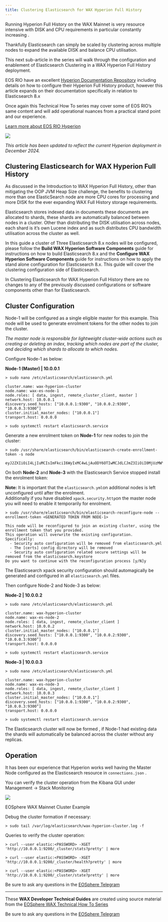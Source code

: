 ```yaml
---
title: Clustering Elasticsearch for WAX Hyperion Full History
---
```


Running Hyperion Full History on the WAX Mainnet is very resource intensive with DISK and CPU requirements in particular constantly increasing .

Thankfully Elasticsearch can simply be scaled by clustering across multiple nodes to expand the available DISK and balance CPU utilisation.

This next sub-article in the series will walk through the configuration and enablement of Elasticsearch Clustering in a WAX Hyperion Full History deployment.

EOS RIO have an excellent  [Hyperion Documentation Repository](https://hyperion.docs.eosrio.io/)  including details on how to configure their Hyperion Full History product, however this article expands on their documentation specifically in relation to Elasticsearch 8.x

Once again this Technical How To series may cover some of EOS RIO’s same content and will add operational nuances from a practical stand point and our experience.

[Learn more about EOS RIO Hyperion](https://eosrio.io/hyperion/)

![](https://miro.medium.com/v2/resize:fit:598/0*SMEjl3XTe2BtL1W3.png)

_This article has been updated to reflect the current Hyperion deployment in December 2024._

## Clustering Elasticsearch for WAX Hyperion Full History

As discussed in the Introduction to WAX Hyperion Full History, other than mitigating the OOP JVM Heap Size challenge, the benefits to clustering more than one ElasticSearch node are more CPU cores for processing and more DISK for the ever expanding WAX Full History storage requirements.

Elasticsearch stores indexed data in documents these documents are allocated to shards, these shards are automatically balanced between nodes in a cluster. Other than distributing the DISK utilisation across nodes, each shard is it’s own Lucene index and as such distributes CPU bandwidth utilisation across the cluster as well.

In this guide a cluster of Three Elasticsearch 8.x nodes will be configured, please follow the **Build WAX Hyperion Software Components** guide for instructions on how to build Elasticsearch 8.x and the **Configure WAX Hyperion Software Components** guide for instructions on how to apply the stand alone configuration for Elasticsearch 8.x. This guide will cover the clustering configuration side of Elasticsearch.

In Clustering Elasticsearch for WAX Hyperion Full History there are no changes to any of the previously discussed configurations or software components other than for Elasticsearch.

## Cluster Configuration

Node-1 will be configured as a single eligible master for this example. This node will be used to generate enrolment tokens for the other nodes to join the cluster.

_The master node is responsible for lightweight cluster-wide actions such as creating or deleting an index, tracking which nodes are part of the cluster, and deciding which shards to allocate to which nodes._

Configure Node-1 as below:

**Node-1 (Master) | 10.0.0.1**

```
> sudo nano /etc/elasticsearch/elasticsearch.yml

cluster.name: wax-hyperion-cluster
node.name: wax-es-node-1
node.roles: [ data, ingest, remote_cluster_client, master ]
network.host: 10.0.0.1 
discovery.seed_hosts: ["10.0.0.1:9300", "10.0.0.2:9300", "10.0.0.3:9300"]
cluster.initial_master_nodes: ["10.0.0.1"]
transport.host: 0.0.0.0

> sudo systemctl restart elasticsearch.service
```


Generate a new enrolment token on  **Node-1**  for new nodes to join the cluster:

```
> sudo /usr/share/elasticsearch/bin/elasticsearch-create-enrollment-token -s node

eyJ2ZXIiOiI4LjIuMCIsImFkciI6WyIxMC4wLjAuODY6OTIwMCJdLCJmZ3IiOiI0MjUzMWY5MmYwZjBlOGI0MDRhOWEzZWEwMDFiMzJkOWYwYjIxZjI3YjNlODI1MGVmZmQwNzg0N2RhM2RlNjEwIiwia2V5IjoicFRtNXY0TUJWSXFRRUFCLW1YR0o6TFNsMUk5dHdTX0syLUhwMUdMbjFfUSJ9
```

On both  **Node-2**  and  **Node-3**  with the Elasticsearch Service stopped install the enrolment token:

**Note:**  It is important that the  `elasticsearch.yml`on additional nodes is left unconfigured until after the enrolment.  
Additionally if you have disabled  `xpack.security.http`on the master node you will need to enable it temporarily for enrolment.

```
> sudo /usr/share/elasticsearch/bin/elasticsearch-reconfigure-node --enrollment-token <GENERATED TOKEN FROM NODE-1>

This node will be reconfigured to join an existing cluster, using the enrollment token that you provided.
This operation will overwrite the existing configuration. Specifically: 
  - Security auto configuration will be removed from elasticsearch.yml
  - The [certs] config directory will be removed
  - Security auto configuration related secure settings will be removed from the elasticsearch.keystore
Do you want to continue with the reconfiguration process [y/N]y
```

The Elasticsearch xpack security configuration should automagically be generated and configured in all  `elasticsearch.yml`  files.

Then configure Node-2 and Node-3 as below:

**Node-2 | 10.0.0.2**

```
> sudo nano /etc/elasticsearch/elasticsearch.yml

cluster.name: wax-hyperion-cluster
node.name: wax-es-node-2
node.roles: [ data, ingest, remote_cluster_client ]
network.host: 10.0.0.2
cluster.initial_master_nodes: ["10.0.0.1"]
discovery.seed_hosts: ["10.0.0.1:9300", "10.0.0.2:9300", "10.0.0.3:9300"]
transport.host: 0.0.0.0

> sudo systemctl restart elasticsearch.service
```

**Node-3 | 10.0.0.3**

```
> sudo nano /etc/elasticsearch/elasticsearch.yml

cluster.name: wax-hyperion-cluster
node.name: wax-es-node-3
node.roles: [ data, ingest, remote_cluster_client ]
network.host: 10.0.0.3
cluster.initial_master_nodes: ["10.0.0.1"]
discovery.seed_hosts: ["10.0.0.1:9300", "10.0.0.2:9300", "10.0.0.3:9300"]
transport.host: 0.0.0.0

> sudo systemctl restart elasticsearch.service
```

The Elasticsearch cluster will now be formed , if Node-1 had existing data the shards will automatically be balanced across the cluster without any replicas.

## Operation

It has been our experience that Hyperion works well having the Master Node configured as the Elasticsearch resource in  `connections.json`  .

You can verify the cluster operation from the Kibana GUI under Management -> Stack Monitoring

![](https://miro.medium.com/v2/resize:fit:700/1*MWeuTdnREi7ubwbsPHKvWg.png)

EOSphere WAX Mainnet Cluster Example

Debug the cluster formation if necessary:

```
> sudo tail /var/log/elasticsearch/wax-hyperion-cluster.log -f
```

Queries to verify the cluster operation:

```
> curl --user elastic:<PASSWORD> -XGET 'http://10.0.0.1:9200/_cluster/stats?pretty' | more

> curl --user elastic:<PASSWORD> -XGET 'http://10.0.0.1:9200/_cluster/health?pretty' | more

> curl --user elastic:<PASSWORD> -XGET 'http://10.0.0.1:9200/_cluster/state?pretty' | more
```
Be sure to ask any questions in the  [EOSphere Telegram](https://t.me/eosphere_io)

---

These **WAX Developer Technical Guides** are created using source material from the [EOSphere WAX Technical How To Series](https://medium.com/eosphere/wax-technical-how-to/home)

Be sure to ask any questions in the  [EOSphere Telegram](https://t.me/eosphere_io)

